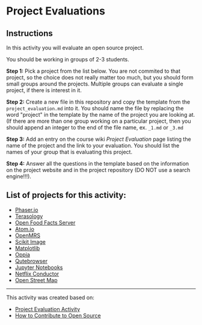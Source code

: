 # Project Evaluations 


## Instructions 

In this activity you will evaluate an open source project.

You should be working in groups of 2-3 students.


__Step 1:__ Pick a project from the list below. You are not commited to that project, so the choice does not really matter too much, but you should form small groups around the projects. Multiple groups can evaluate a single project, if there is interest in it.

__Step 2:__ Create a new file in this repository and copy the template from the `project_evaluation.md` into it.
You should name the file by replacing the word "project" in the template by the name of the project you are looking at. 
(If there are more than one group working on a particular project, then you should append an integer to the end of 
the file name, ex. `_1.md` or `_3.md`

__Step 3:__ Add an entry on the course wiki _Project Evaluation_ page listing the name of the project and the link to your
evaluation. You should list the names of your group that is evaluating this project. 

__Step 4:__ Answer all the questions in the template based on the information on the project website and in 
the project repository (DO NOT use a search engine!!!). 

## List of projects for this activity:

- [Phaser.io](https://phaser.io/) 
- [Terasology](https://terasology.org/) 
- [Open Food Facts Server](https://github.com/openfoodfacts) 
- [Atom.io](https://atom.io/)
- [OpenMRS](https://openmrs.org/)
- [Scikit Image](http://scikit-image.org/)
- [Matplotlib](https://matplotlib.org/)
- [Oppia](https://www.oppia.org/)
- [Qutebrowser](https://www.qutebrowser.org/) 
- [Jupyter Notebooks](https://jupyter.org/) 
- [Netflix Conductor](https://netflix.github.io/conductor/) 
- [Open Street Map](https://www.openstreetmap.org) 


----

This activity was created based on:
  - [Project Evaluation Activity]( http://foss2serve.org/index.php/Project_Evaluation_(Activity) )
  - [How to Contribute to Open Source](https://opensource.guide/how-to-contribute/)
